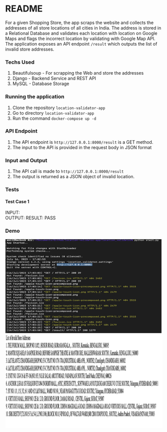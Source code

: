 # README #

For a given Shopping Store, the app scraps the website and collects the addresses of all store locations of all cities in India.
The address is stored in a Relational Database and validates each location with location on Google Maps and flags the incorrect location
by validating with Google Map API. The application exposes an API endpoint ```/result``` which outputs the list of invalid store addresses.

### Techs Used ###
1. Beautifulsoup - For scrapping the Web and store the addresses
2. Django - Backend Service and REST API
3. MySQL - Database Storage

### Running the application ###
1. Clone the repository ```location-validator-app```
2. Go to directory ```location-validator-app```
3. Run the command ```docker-compose up -d```


### API Endpoint ###
1. The API endpoint is ```http://127.0.0.1:8000/result``` is a GET method.
2. The input to the API is provided in the request body in JSON format


### Input and Output ###
1. The API call is made to ```http://127.0.0.1:8000/result```
2. The output is returned as a JSON object of invalid location.<br>

### Tests ###
#### Test Case 1 ####
INPUT:<br>
OUTPUT:
RESULT: PASS <br>

### Demo ###
<img src="demo/App-running.png" width="500" height="300" >
<img src="demo/rest-api-call.png" width="900" height="300" >
<!--img src="demo/test-api-call.png" width="900" height="300" -->

